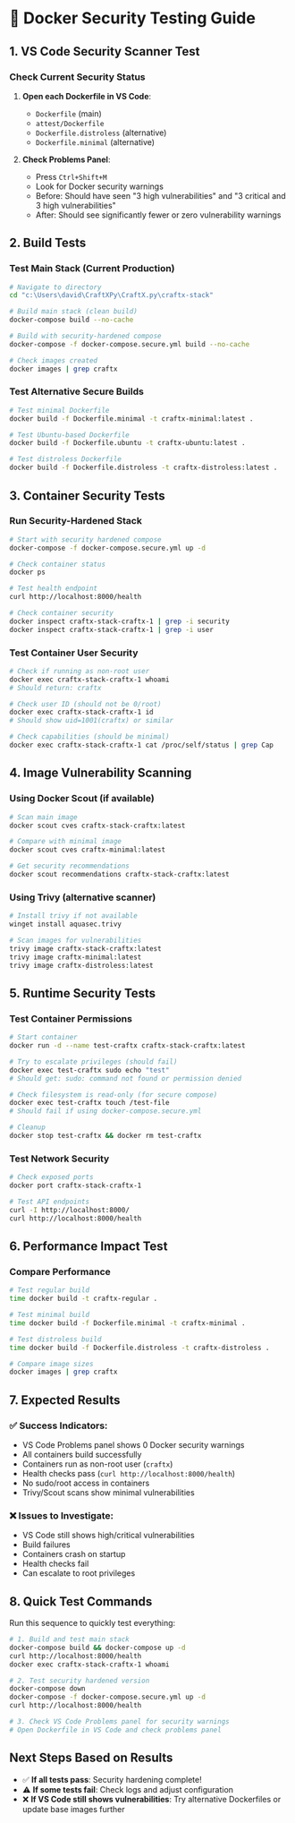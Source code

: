 # 🧪 Docker Security Testing Guide

## 1. VS Code Security Scanner Test

### Check Current Security Status

1. **Open each Dockerfile in VS Code**:
   - `Dockerfile` (main)
   - `attest/Dockerfile`
   - `Dockerfile.distroless` (alternative)
   - `Dockerfile.minimal` (alternative)

2. **Check Problems Panel**:
   - Press `Ctrl+Shift+M`
   - Look for Docker security warnings
   - Before: Should have seen "3 high vulnerabilities" and "3 critical and 3 high vulnerabilities"
   - After: Should see significantly fewer or zero vulnerability warnings

## 2. Build Tests

### Test Main Stack (Current Production)

```bash
# Navigate to directory
cd "c:\Users\david\CraftXPy\CraftX.py\craftx-stack"

# Build main stack (clean build)
docker-compose build --no-cache

# Build with security-hardened compose
docker-compose -f docker-compose.secure.yml build --no-cache

# Check images created
docker images | grep craftx
```

### Test Alternative Secure Builds

```bash
# Test minimal Dockerfile
docker build -f Dockerfile.minimal -t craftx-minimal:latest .

# Test Ubuntu-based Dockerfile  
docker build -f Dockerfile.ubuntu -t craftx-ubuntu:latest .

# Test distroless Dockerfile
docker build -f Dockerfile.distroless -t craftx-distroless:latest .
```

## 3. Container Security Tests

### Run Security-Hardened Stack

```bash
# Start with security hardened compose
docker-compose -f docker-compose.secure.yml up -d

# Check container status
docker ps

# Test health endpoint
curl http://localhost:8000/health

# Check container security
docker inspect craftx-stack-craftx-1 | grep -i security
docker inspect craftx-stack-craftx-1 | grep -i user
```

### Test Container User Security

```bash
# Check if running as non-root user
docker exec craftx-stack-craftx-1 whoami
# Should return: craftx

# Check user ID (should not be 0/root)
docker exec craftx-stack-craftx-1 id
# Should show uid=1001(craftx) or similar

# Check capabilities (should be minimal)
docker exec craftx-stack-craftx-1 cat /proc/self/status | grep Cap
```

## 4. Image Vulnerability Scanning

### Using Docker Scout (if available)

```bash
# Scan main image
docker scout cves craftx-stack-craftx:latest

# Compare with minimal image
docker scout cves craftx-minimal:latest

# Get security recommendations
docker scout recommendations craftx-stack-craftx:latest
```

### Using Trivy (alternative scanner)

```bash
# Install trivy if not available
winget install aquasec.trivy

# Scan images for vulnerabilities
trivy image craftx-stack-craftx:latest
trivy image craftx-minimal:latest
trivy image craftx-distroless:latest
```

## 5. Runtime Security Tests

### Test Container Permissions

```bash
# Start container
docker run -d --name test-craftx craftx-stack-craftx:latest

# Try to escalate privileges (should fail)
docker exec test-craftx sudo echo "test"
# Should get: sudo: command not found or permission denied

# Check filesystem is read-only (for secure compose)
docker exec test-craftx touch /test-file
# Should fail if using docker-compose.secure.yml

# Cleanup
docker stop test-craftx && docker rm test-craftx
```

### Test Network Security

```bash
# Check exposed ports
docker port craftx-stack-craftx-1

# Test API endpoints
curl -I http://localhost:8000/
curl http://localhost:8000/health
```

## 6. Performance Impact Test

### Compare Performance

```bash
# Test regular build
time docker build -t craftx-regular .

# Test minimal build  
time docker build -f Dockerfile.minimal -t craftx-minimal .

# Test distroless build
time docker build -f Dockerfile.distroless -t craftx-distroless .

# Compare image sizes
docker images | grep craftx
```

## 7. Expected Results

### ✅ **Success Indicators:**

- VS Code Problems panel shows 0 Docker security warnings
- All containers build successfully
- Containers run as non-root user (`craftx`)
- Health checks pass (`curl http://localhost:8000/health`)
- No sudo/root access in containers
- Trivy/Scout scans show minimal vulnerabilities

### ❌ **Issues to Investigate:**

- VS Code still shows high/critical vulnerabilities
- Build failures
- Containers crash on startup
- Health checks fail
- Can escalate to root privileges

## 8. Quick Test Commands

Run this sequence to quickly test everything:

```bash
# 1. Build and test main stack
docker-compose build && docker-compose up -d
curl http://localhost:8000/health
docker exec craftx-stack-craftx-1 whoami

# 2. Test security hardened version
docker-compose down
docker-compose -f docker-compose.secure.yml up -d
curl http://localhost:8000/health

# 3. Check VS Code Problems panel for security warnings
# Open Dockerfile in VS Code and check problems panel
```

## Next Steps Based on Results

- ✅ **If all tests pass**: Security hardening complete!
- ⚠️ **If some tests fail**: Check logs and adjust configuration
- ❌ **If VS Code still shows vulnerabilities**: Try alternative Dockerfiles or update base images further
